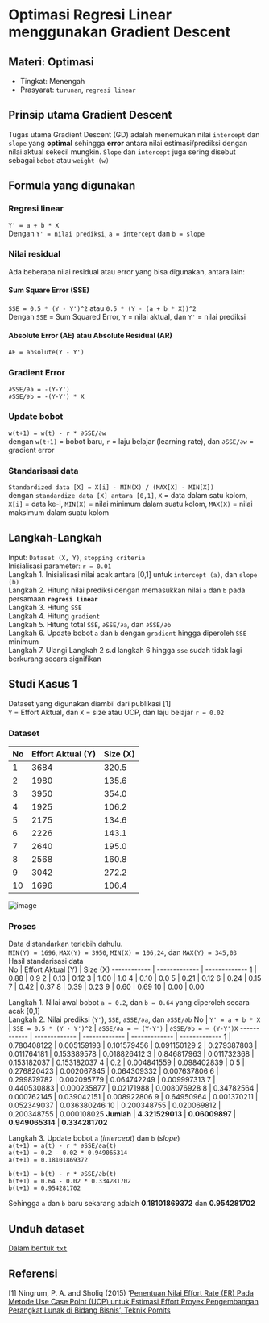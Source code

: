 # Optimasi Regresi Linear menggunakan Gradient Descent

## Materi: Optimasi
* Tingkat: Menengah
* Prasyarat: `turunan`, `regresi linear`

## Prinsip utama Gradient Descent
Tugas utama Gradient Descent (GD) adalah menemukan nilai `intercept` dan `slope` yang **optimal** sehingga **error** antara nilai estimasi/prediksi dengan nilai aktual sekecil mungkin. `Slope` dan `intercept` juga sering disebut sebagai `bobot` atau `weight (w)`

## Formula yang digunakan
### Regresi linear
`Y' = a + b * X` <br>
Dengan `Y' = nilai prediksi`, `a = intercept` dan `b = slope`
### Nilai residual
Ada beberapa nilai residual atau error yang bisa digunakan, antara lain:
#### Sum Square Error (SSE)
`SSE = 0.5 * (Y - Y')^2` atau `0.5 * (Y - (a + b * X))^2`<br>
Dengan `SSE` = Sum Squared Error, `Y` = nilai aktual, dan `Y'` = nilai prediksi
#### Absolute Error (AE) atau Absolute Residual (AR)
`AE = absolute(Y - Y')` <br>

### Gradient Error
`∂SSE/∂a = -(Y-Y')`<br>
`∂SSE/∂b = -(Y-Y') * X`<br>
### Update bobot
`w(t+1) = w(t) - r * ∂SSE/∂w`<br>
dengan `w(t+1)` = bobot baru, `r` = laju belajar (learning rate), dan `∂SSE/∂w` = gradient error  
### Standarisasi data
`Standardized data [X] = X[i] - MIN(X) / (MAX[X] - MIN[X])` <br>
dengan `standardize data [X] antara [0,1]`, `X` = data dalam satu kolom, `X[i]` = data ke-i, `MIN(X)` = nilai minimum dalam suatu kolom, `MAX(X)` = nilai maksimum dalam suatu kolom

## Langkah-Langkah
Input: `Dataset (X, Y)`, `stopping criteria` <br>
Inisialisasi parameter: `r = 0.01` <br>
Langkah 1. Inisialisasi nilai acak antara [0,1] untuk `intercept (a)`, dan `slope (b)` <br>
Langkah 2. Hitung nilai prediksi dengan memasukkan nilai `a` dan `b` pada persamaan **`regresi linear`** <br>
Langkah 3. Hitung `SSE` <br>
Langkah 4. Hitung `gradient` <br>
Langkah 5. Hitung total `SSE`, `∂SSE/∂a`, dan `∂SSE/∂b` <br>
Langkah 6. Update bobot `a` dan `b` dengan `gradient` hingga diperoleh `SSE` minimum <br>
Langkah 7. Ulangi Langkah 2 s.d langkah 6 hingga `sse` sudah tidak lagi berkurang secara signifikan

## Studi Kasus 1
Dataset yang digunakan diambil dari publikasi [1] <br>
`Y` = Effort Aktual, dan `X` = size atau UCP, dan laju belajar `r = 0.02 `
### Dataset
No | Effort Aktual (Y) | Size (X) 
------------ | ------------- | -------------
1 |  3684 | 320.5
2 |  1980 | 135.6
3 |  3950 | 354.0
4 |  1925 | 106.2
5 |  2175 | 134.6
6 |  2226 | 143.1
7 |  2640 | 195.0
8 |  2568 | 160.8
9 |  3042 | 272.2
10 |  1696 | 106.4

![image](https://user-images.githubusercontent.com/71623245/111888856-f9355b00-8a12-11eb-8426-d5888de43462.png)

### Proses
Data distandarkan terlebih dahulu.<br>
`MIN(Y) = 1696`, `MAX(Y) = 3950`, `MIN(X) = 106,24`, dan `MAX(Y) = 345,03` <br>
Hasil standarisasi data <br>
No | Effort Aktual (Y) | Size (X) 
------------ | ------------- | -------------
1 |  0.88 | 0.9
2 |  0.13 | 0.12
3 |  1.00 | 1.0
4 |  0.10 | 0.0
5 |  0.21 | 0.12
6 |  0.24 | 0.15
7 |  0.42 | 0.37
8 |  0.39 | 0.23
9 |  0.60 | 0.69
10 |  0.00 | 0.00

Langkah 1. Nilai awal bobot `a = 0.2`, dan `b = 0.64` yang diperoleh secara acak [0,1] <br>
Langkah 2. Nilai prediksi (`Y'`), `SSE`, `∂SSE/∂a`, dan `∂SSE/∂b`
No | `Y' = a + b * X` | `SSE = 0.5 * (Y - Y')^2` | `∂SSE/∂a = – (Y-Y')` | `∂SSE/∂b = – (Y-Y')X`
------------ | ------------- | ------------- | ------------- | -------------
1 |  0.780408122 | 0.005159193 | 0.101579456 | 0.091150129
2 |  0.279387803 | 0.011764181 | 0.153389578 | 0.018826412
3 |  0.846817963 | 0.011732368 | 0.153182037 | 0.153182037
4 |  0.2 | 0.004841559 | 0.098402839 | 0
5 |  0.276820423 | 0.002067845 | 0.064309332 | 0.007637806
6 |  0.299879782 | 0.002095779 | 0.064742249 | 0.009997313
7 |  0.440530883 | 0.000235877 | 0.02171988 | 0.008076928
8 |  0.34782564 | 0.000762145 | 0.039042151 | 0.008922806
9 |  0.64950964 | 0.001370211 | 0.052349037 | 0.036380246
10 | 0.200348755 | 0.020069812 | 0.200348755 | 0.000108025
**Jumlah** | **4.321529013** | **0.06009897** | **0.949065314** | **0.334281702**

Langkah 3. Update bobot `a` (_intercept_) dan `b` (_slope_)<br>
`a(t+1) = a(t) - r * ∂SSE/∂a(t)`<br>
`a(t+1) = 0.2 - 0.02 * 0.949065314`<br>
`a(t+1) = 0.18101869372`<p>
`b(t+1) = b(t) - r * ∂SSE/∂b(t)`<br>
`b(t+1) = 0.64 - 0.02 * 0.334281702`<br>
`b(t+1) = 0.954281702`<p>
Sehingga `a` dan `b` baru sekarang adalah **0.18101869372** dan **0.954281702**
  
## Unduh dataset
[Dalam bentuk `txt`](https://drive.google.com/file/d/1c_JTnycE15Ij33C0rwHOOKduj9RrRuqY/view?usp=sharing)

## Referensi
[1] Ningrum, P. A. and Sholiq (2015) ‘[Penentuan Nilai Effort Rate (ER) Pada Metode Use Case Point (UCP) untuk Estimasi Effort Proyek Pengembangan Perangkat Lunak di Bidang Bisnis’, Teknik Pomits](http://digilib.its.ac.id/public/ITS-paper-34646-5209100001-Paper.pdf)
